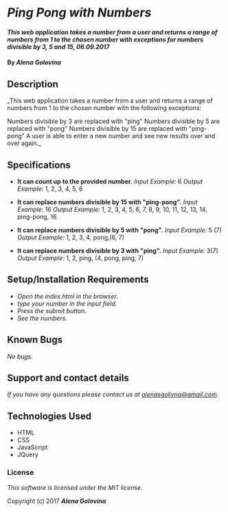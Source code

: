 # _Ping Pong with Numbers_

#### _This web application takes a number from a user and returns a range of numbers from 1 to the chosen number with exceptions for numbers divisible by 3, 5 and 15, 06.09.2017_

#### By _**Alena Golovina**_

## Description

_This web application takes a number from a user and returns a range of numbers from 1 to the chosen number with the following exceptions:

Numbers divisible by 3 are replaced with "ping"
Numbers divisible by 5 are replaced with "pong"
Numbers divisible by 15 are replaced with "ping-pong"
A user is able to enter a new number and see new results over and over again._

## Specifications

* **It can count up to the provided number.**
_Input Example:_ 6
_Output Example:_ 1, 2, 3, 4, 5, 6

* **It can replace numbers divisible by 15 with "ping-pong".**
_Input Example:_ 16
_Output Example:_ 1, 2, 3, 4, 5, 6, 7, 8, 9, 10, 11, 12, 13, 14, ping-pong, 16

* **It can replace numbers divisible by 5 with "pong".**
_Input Example:_ 5 (7)
_Output Example:_ 1, 2, 3, 4, pong,(6, 7)

* **It can replace numbers divisible by 3 with "ping".**
_Input Example:_ 3(7)
_Output Example:_ 1, 2, ping, (4, pong, ping, 7)


## Setup/Installation Requirements

* _Open the index.html in the browser._
* _type your number in the input field._
* _Press the submit button._
* _See the numbers._

## Known Bugs

_No bugs._

## Support and contact details

_If you have any questions please contact us at alenasgolivna@gmail.com._

## Technologies Used

* HTML
* CSS
* JavaScript
* JQuery

### License

*This software is licensed under the MIT license.*

Copyright (c) 2017 **_Alena Golovina_**
